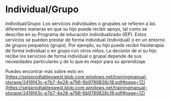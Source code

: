 # Individual/Grupo
Individual/Grupo: Los servicios individuales o grupales se refieren a las diferentes maneras en que su hijo puede recibir apoyo, tal como se describe en su Programa de educación individualizado (IEP). Estos servicios se pueden prestar de forma individual (individual) o en un entorno de grupos pequeños (grupo). Por ejemplo, su hijo puede recibir fisioterapia de forma individual o en grupo con otros niños. La decisión de si su hijo recibe los servicios de forma individual o grupal depende de sus necesidades particulares y de lo que es mejor para su aprendizaje.

Puedes encontrar más sobre esto en: [https://seisprodtableswest.blob.core.windows.net/trainingmanual-storage/2416f43c-e7b7-4e28-a796-6b9789828c18.pdf#page=12](https://seisprodtableswest.blob.core.windows.net/trainingmanual-storage/2416f43c-e7b7-4e28-a796-6b9789828c18.pdf#page=12)
